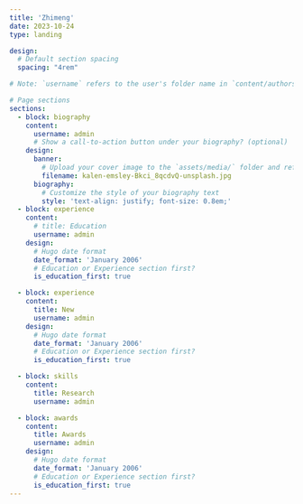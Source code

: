 ```yaml
---
title: 'Zhimeng'
date: 2023-10-24
type: landing

design:
  # Default section spacing
  spacing: "4rem"

# Note: `username` refers to the user's folder name in `content/authors/`

# Page sections
sections:
  - block: biography
    content:
      username: admin
      # Show a call-to-action button under your biography? (optional)
    design:
      banner:
        # Upload your cover image to the `assets/media/` folder and reference it here
        filename: kalen-emsley-Bkci_8qcdvQ-unsplash.jpg
      biography:
        # Customize the style of your biography text
        style: 'text-align: justify; font-size: 0.8em;'
  - block: experience
    content:
      # title: Education
      username: admin
    design:
      # Hugo date format
      date_format: 'January 2006'
      # Education or Experience section first?
      is_education_first: true

  - block: experience
    content:
      title: New
      username: admin
    design:
      # Hugo date format
      date_format: 'January 2006'
      # Education or Experience section first?
      is_education_first: true

  - block: skills
    content:
      title: Research
      username: admin

  - block: awards
    content:
      title: Awards
      username: admin
    design:
      # Hugo date format
      date_format: 'January 2006'
      # Education or Experience section first?
      is_education_first: true
---
```

